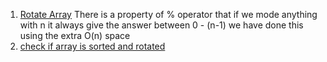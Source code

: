 1. [Rotate Array](https://leetcode.com/problems/rotate-array/)
There is a property of \% operator that if we mode anything with n it always give the answer between 0 - (n-1)
we have done this using the extra O(n) space 
2. [check if array is sorted and rotated]()